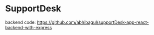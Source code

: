 # SupportDesk

backend code:
https://github.com/abhibagul/supportDesk-app-react-backend-with-express

